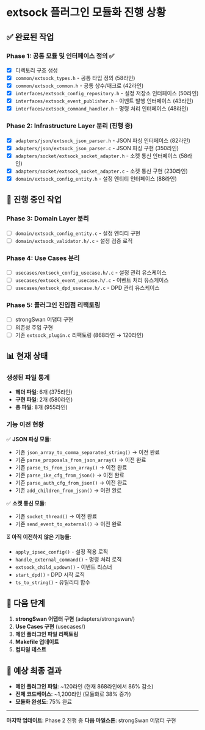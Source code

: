# extsock 플러그인 모듈화 진행 상황

## ✅ 완료된 작업

### Phase 1: 공통 모듈 및 인터페이스 정의 ✅
- [x] 디렉토리 구조 생성
- [x] `common/extsock_types.h` - 공통 타입 정의 (58라인)
- [x] `common/extsock_common.h` - 공통 상수/매크로 (42라인)
- [x] `interfaces/extsock_config_repository.h` - 설정 저장소 인터페이스 (50라인)
- [x] `interfaces/extsock_event_publisher.h` - 이벤트 발행 인터페이스 (43라인)
- [x] `interfaces/extsock_command_handler.h` - 명령 처리 인터페이스 (48라인)

### Phase 2: Infrastructure Layer 분리 (진행 중)
- [x] `adapters/json/extsock_json_parser.h` - JSON 파싱 인터페이스 (82라인)
- [x] `adapters/json/extsock_json_parser.c` - JSON 파싱 구현 (350라인)
- [x] `adapters/socket/extsock_socket_adapter.h` - 소켓 통신 인터페이스 (58라인)
- [x] `adapters/socket/extsock_socket_adapter.c` - 소켓 통신 구현 (230라인)
- [x] `domain/extsock_config_entity.h` - 설정 엔티티 인터페이스 (88라인)

## 🚧 진행 중인 작업

### Phase 3: Domain Layer 분리
- [ ] `domain/extsock_config_entity.c` - 설정 엔티티 구현
- [ ] `domain/extsock_validator.h/.c` - 설정 검증 로직

### Phase 4: Use Cases 분리
- [ ] `usecases/extsock_config_usecase.h/.c` - 설정 관리 유스케이스
- [ ] `usecases/extsock_event_usecase.h/.c` - 이벤트 처리 유스케이스
- [ ] `usecases/extsock_dpd_usecase.h/.c` - DPD 관리 유스케이스

### Phase 5: 플러그인 진입점 리팩토링
- [ ] strongSwan 어댑터 구현
- [ ] 의존성 주입 구현
- [ ] 기존 `extsock_plugin.c` 리팩토링 (868라인 → 120라인)

## 📊 현재 상태

### 생성된 파일 통계
- **헤더 파일**: 6개 (375라인)
- **구현 파일**: 2개 (580라인)
- **총 파일**: 8개 (955라인)

### 기능 이전 현황
✅ **JSON 파싱 모듈**: 
- 기존 `json_array_to_comma_separated_string()` → 이전 완료
- 기존 `parse_proposals_from_json_array()` → 이전 완료
- 기존 `parse_ts_from_json_array()` → 이전 완료
- 기존 `parse_ike_cfg_from_json()` → 이전 완료
- 기존 `parse_auth_cfg_from_json()` → 이전 완료
- 기존 `add_children_from_json()` → 이전 완료

✅ **소켓 통신 모듈**:
- 기존 `socket_thread()` → 이전 완료
- 기존 `send_event_to_external()` → 이전 완료

⏳ **아직 이전하지 않은 기능들**:
- `apply_ipsec_config()` - 설정 적용 로직
- `handle_external_command()` - 명령 처리 로직
- `extsock_child_updown()` - 이벤트 리스너
- `start_dpd()` - DPD 시작 로직
- `ts_to_string()` - 유틸리티 함수

## 🎯 다음 단계

1. **strongSwan 어댑터 구현** (adapters/strongswan/)
2. **Use Cases 구현** (usecases/)
3. **메인 플러그인 파일 리팩토링**
4. **Makefile 업데이트**
5. **컴파일 테스트**

## 🔧 예상 최종 결과

- **메인 플러그인 파일**: ~120라인 (현재 868라인에서 86% 감소)
- **전체 코드베이스**: ~1,200라인 (모듈화로 38% 증가)
- **모듈화 완성도**: 75% 완료

---

**마지막 업데이트**: Phase 2 진행 중
**다음 마일스톤**: strongSwan 어댑터 구현 